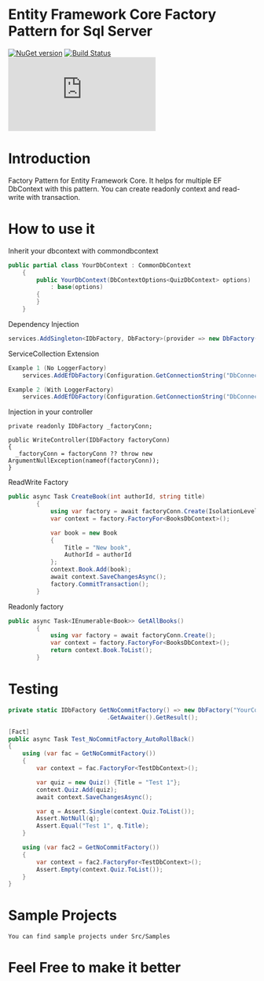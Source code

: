 # Entity Framework Core Factory Pattern for Sql Server

[![NuGet version](https://badge.fury.io/nu/EFDbFactory.Sql.svg)](https://badge.fury.io/nu/EFDbFactory.Sql)
[![Build Status](https://travis-ci.org/umairsyed613/EFDbFactory.Sql.svg?branch=master)](https://travis-ci.org/umairsyed613/EFDbFactory.Sql)
[![Nuget downloads (EFDbFactory.Sql)](https://img.shields.io/nuget/dt/EFDbFactory.Sql)](https://nuget.org/packages/EFDbFactory.Sql)


# Introduction 
Factory Pattern for Entity Framework Core. It helps for multiple EF DbContext with this pattern.
You can create readonly context and read-write with transaction.

# How to use it

Inherit your dbcontext with commondbcontext 
```csharp
public partial class YourDbContext : CommonDbContext
    {
        public YourDbContext(DbContextOptions<QuizDbContext> options)
            : base(options)
        {
        }
    }
```

Dependency Injection
```csharp
services.AddSingleton<IDbFactory, DbFactory>(provider => new DbFactory(connectionString));
```

ServiceCollection Extension
```csharp
Example 1 (No LoggerFactory)
	services.AddEfDbFactory(Configuration.GetConnectionString("DbConnection"));

Example 2 (With LoggerFactory)
	services.AddEfDbFactory(Configuration.GetConnectionString("DbConnection"), MyLoggerFactory, true);

```

Injection in your controller
```
private readonly IDbFactory _factoryConn;

public WriteController(IDbFactory factoryConn)
{
  _factoryConn = factoryConn ?? throw new ArgumentNullException(nameof(factoryConn));
}
```
ReadWrite Factory
```csharp
public async Task CreateBook(int authorId, string title)
        {
            using var factory = await factoryConn.Create(IsolationLevel.Snapshot);
            var context = factory.FactoryFor<BooksDbContext>();

            var book = new Book
            {
                Title = "New book",
                AuthorId = authorId
            };
            context.Book.Add(book);
            await context.SaveChangesAsync();
            factory.CommitTransaction();
        }
```
Readonly factory 
```csharp
public async Task<IEnumerable<Book>> GetAllBooks()
        {
            using var factory = await factoryConn.Create();
            var context = factory.FactoryFor<BooksDbContext>();
            return context.Book.ToList();
        }
```

# Testing

```csharp
private static IDbFactory GetNoCommitFactory() => new DbFactory("YourConnectionString").CreateNoCommit()
							.GetAwaiter().GetResult();

[Fact]
public async Task Test_NoCommitFactory_AutoRollBack()
{
    using (var fac = GetNoCommitFactory())
    {
        var context = fac.FactoryFor<TestDbContext>();

        var quiz = new Quiz() {Title = "Test 1"};
        context.Quiz.Add(quiz);
        await context.SaveChangesAsync();

        var q = Assert.Single(context.Quiz.ToList());
        Assert.NotNull(q);
        Assert.Equal("Test 1", q.Title);
    }

    using (var fac2 = GetNoCommitFactory())
    {
        var context = fac2.FactoryFor<TestDbContext>();
        Assert.Empty(context.Quiz.ToList());
    }
}

```

# Sample Projects
```
You can find sample projects under Src/Samples
```

# Feel Free to make it better
